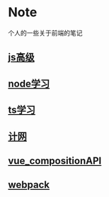 # Note
个人的一些关于前端的笔记 

## [js高级](./js高级/)

## [node学习](./Node学习/)

## [ts学习](./ts学习/)

## [计网](./计网/)

## [vue_compositionAPI](./vue_compositionAPI/)

## [webpack](./webpack的基本使用/)